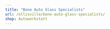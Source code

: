 ```yaml
---
title: "Bone Auto Glass Specialists"
url: /ellisville/bone-auto-glass-specialists/
shop: Autowerkstatt
---
```

